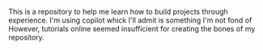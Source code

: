 This is a repository to help me learn how to build
projects through experience. I'm using copilot
whick I'll admit is something I'm not fond of
However, tutorials online seemed insufficient for
creating the bones of my repository.
